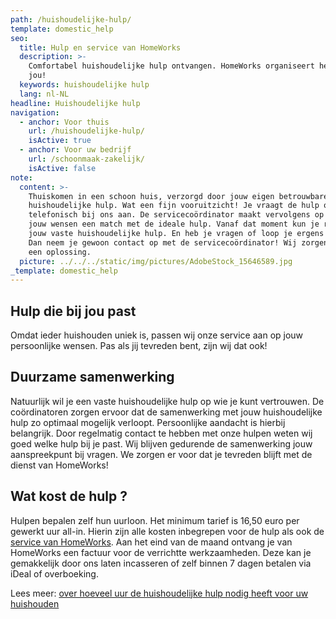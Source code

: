 ```yaml
---
path: /huishoudelijke-hulp/
template: domestic_help
seo:
  title: Hulp en service van HomeWorks
  description: >-
    Comfortabel huishoudelijke hulp ontvangen. HomeWorks organiseert het voor
    jou!
  keywords: huishoudelijke hulp
  lang: nl-NL
headline: Huishoudelijke hulp
navigation:
  - anchor: Voor thuis
    url: /huishoudelijke-hulp/
    isActive: true
  - anchor: Voor uw bedrijf
    url: /schoonmaak-zakelijk/
    isActive: false
note:
  content: >-
    Thuiskomen in een schoon huis, verzorgd door jouw eigen betrouwbare
    huishoudelijke hulp. Wat een fijn vooruitzicht! Je vraagt de hulp online of
    telefonisch bij ons aan. De servicecoördinator maakt vervolgens op basis van
    jouw wensen een match met de ideale hulp. Vanaf dat moment kun je rekenen op
    jouw vaste huishoudelijke hulp. En heb je vragen of loop je ergens tegenaan?
    Dan neem je gewoon contact op met de servicecoördinator! Wij zorgen dan voor
    een oplossing.
  picture: ../../../static/img/pictures/AdobeStock_15646589.jpg
_template: domestic_help
---
```


## Hulp die bij jou past

Omdat ieder huishouden uniek is, passen wij onze service aan op jouw persoonlijke wensen. Pas als jij tevreden bent, zijn wij dat ook!

## Duurzame samenwerking

Natuurlijk wil je een vaste huishoudelijke hulp op wie je kunt vertrouwen. De coördinatoren zorgen ervoor dat de samenwerking met jouw huishoudelijke hulp zo optimaal mogelijk verloopt. Persoonlijke aandacht is hierbij belangrijk. Door regelmatig contact te hebben met onze hulpen weten wij goed welke hulp bij je past. Wij blijven gedurende de samenwerking jouw aanspreekpunt bij vragen. We zorgen er voor dat je tevreden blijft met de dienst van HomeWorks!

## Wat kost de hulp ?

Hulpen bepalen zelf hun uurloon. Het minimum tarief is 16,50 euro per gewerkt uur all-in. Hierin zijn alle kosten inbegrepen voor de hulp als ook de [service van HomeWorks](/blog/opbouw-tarief-homeworks/ "opbouw tarief service homeworks"). Aan het eind van de maand ontvang je van HomeWorks een factuur voor de verrichtte werkzaamheden. Deze kan je gemakkelijk door ons laten incasseren of zelf binnen 7 dagen betalen via iDeal of overboeking.

Lees meer: [over hoeveel uur de huishoudelijke hulp nodig heeft voor uw huishouden](/blog/hoeveel-uur-heeft-huishoudelijke-hulp-nodig/ "Hoeveel tijd heeft de huishoudelijke hulp nodig voor mijn huishouden?")
